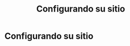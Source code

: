 ﻿---
uid: administrators-configuring-your-site-overview
locale: es
title: Configurando su sitio
dnnversion: 09.02.00
---

# Configurando su sitio
